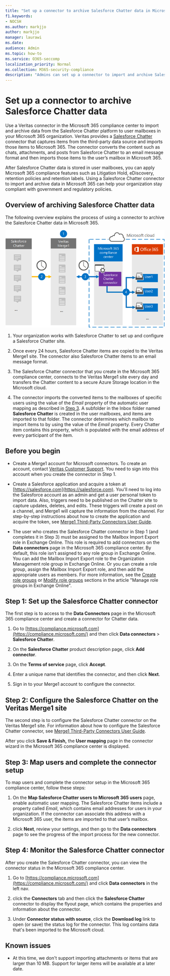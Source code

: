 ```yaml
---
title: "Set up a connector to archive Salesforce Chatter data in Microsoft 365"
f1.keywords:
- NOCSH
ms.author: markjjo
author: markjjo
manager: laurawi
ms.date: 
audience: Admin
ms.topic: how-to
ms.service: O365-seccomp
localization_priority: Normal
ms.collection: M365-security-compliance
description: "Admins can set up a connector to import and archive Salesforce Chatter data from Veritas to Microsoft 365. This connector lets you archive data from third-party data sources in Microsoft 365. After your archive this data, you can use compliance features such as legal hold, content search, and retention policies to manage third-party data."
---
```


# Set up a connector to archive Salesforce Chatter data

Use a Veritas connector in the Microsoft 365 compliance center to import and archive data from the Salesforce Chatter platform to user mailboxes in your Microsoft 365 organization. Veritas provides a [Salesforce Chatter](http://globanet.com/chatter/) connector that captures items from the third-party data source and imports those items to Microsoft 365. The connector converts the content such as chats, attachments, and posts from Salesforce Chatter to an email message format and then imports those items to the user’s mailbox in Microsoft 365.

After Salesforce Chatter data is stored in user mailboxes, you can apply Microsoft 365 compliance features such as Litigation Hold, eDiscovery, retention policies and retention labels. Using a Salesforce Chatter connector to import and archive data in Microsoft 365 can help your organization stay compliant with government and regulatory policies.

## Overview of archiving Salesforce Chatter data

The following overview explains the process of using a connector to archive the Salesforce Chatter data in Microsoft 365.

![Archiving workflow for Salesforce Chatter data.](../media/SalesforceChatterConnectorWorkflow.png)

1. Your organization works with Salesforce Chatter to set up and configure a Salesforce Chatter site.

2. Once every 24 hours, Salesforce Chatter items are copied to the Veritas Merge1 site. The connector also Salesforce Chatter items to an email message format.

3. The Salesforce Chatter connector that you create in the Microsoft 365 compliance center, connects to the Veritas Merge1 site every day and transfers the Chatter content to a secure Azure Storage location in the Microsoft cloud.

4. The connector imports the converted items to the mailboxes of specific users using the value of the *Email* property of the automatic user mapping as described in [Step 3](#step-3-map-users-and-complete-the-connector-setup). A subfolder in the Inbox folder named **Salesforce Chatter** is created in the user mailboxes, and items are imported to that folder. The connector determines which mailbox to import items to by using the value of the *Email* property. Every Chatter item contains this property, which is populated with the email address of every participant of the item.

## Before you begin

- Create a Merge1 account for Microsoft connectors. To create an account, contact [Veritas Customer Support](https://www.veritas.com/content/support/). You need to sign into this account when you create the connector in Step 1.

- Create a Salesforce application and acquire a token at [https://salesforce.com](https://salesforce.com). You'll need to log into the Salesforce account as an admin and get a user personal token to import data. Also, triggers need to be published on the Chatter site to capture updates, deletes, and edits. These triggers will create a post on a channel, and Merge1 will capture the information from the channel. For step-by-step instructions about how to create the application and acquire the token, see [Merge1 Third-Party Connectors User Guide](https://docs.ms.merge1.globanetportal.com/Merge1%20Third-Party%20Connectors%20SalesForce%20Chatter%20User%20Guide%20.pdf).

- The user who creates the Salesforce Chatter connector in Step 1 (and completes it in Step 3) must be assigned to the Mailbox Import Export role in Exchange Online. This role is required to add connectors on the **Data connectors** page in the Microsoft 365 compliance center. By default, this role isn’t assigned to any role group in Exchange Online. You can add the Mailbox Import Export role to the Organization Management role group in Exchange Online. Or you can create a role group, assign the Mailbox Import Export role, and then add the appropriate users as members. For more information, see the [Create role groups](/Exchange/permissions-exo/role-groups#create-role-groups) or [Modify role groups](/Exchange/permissions-exo/role-groups#modify-role-groups) sections in the article "Manage role groups in Exchange Online".

## Step 1: Set up the Salesforce Chatter connector

The first step is to access to the **Data Connectors** page in the Microsoft 365 compliance center and create a connector for Chatter data.

1. Go to [https://compliance.microsoft.com](https://compliance.microsoft.com/) and then click **Data connectors** > **Salesforce Chatter**.

2. On the **Salesforce Chatter** product description page, click **Add connector**.

3. On the **Terms of service** page, click **Accept**.

4. Enter a unique name that identifies the connector, and then click **Next**.

5. Sign in to your Merge1 account to configure the connector.

## Step 2: Configure the Salesforce Chatter on the Veritas Merge1 site

The second step is to configure the Salesforce Chatter connector on the Veritas Merge1 site. For information about how to configure the Salesforce Chatter connector, see [Merge1 Third-Party Connectors User Guide](https://docs.ms.merge1.globanetportal.com/Merge1%20Third-Party%20Connectors%20SalesForce%20Chatter%20User%20Guide%20.pdf).

After you click **Save & Finish,** the **User mapping** page in the connector wizard in the Microsoft 365 compliance center is displayed.

## Step 3: Map users and complete the connector setup

To map users and complete the connector setup in the Microsoft 365 compliance center, follow these steps:

1. On the **Map Salesforce Chatter users to Microsoft 365 users** page, enable automatic user mapping. The Salesforce Chatter items include a property called *Email*, which contains email addresses for users in your organization. If the connector can associate this address with a Microsoft 365 user, the items are imported to that user’s mailbox.

2. click **Next**, review your settings, and then go to the **Data connectors** page to see the progress of the import process for the new connector.

## Step 4: Monitor the Salesforce Chatter connector

After you create the Salesforce Chatter connector, you can view the connector status in the Microsoft 365 compliance center.

1. Go to [https://compliance.microsoft.com](https://compliance.microsoft.com/) and click **Data connectors** in the left nav.

2. click the **Connectors** tab and then click the **Salesforce Chatter** connector to display the flyout page, which contains the properties and information about the connector.

3. Under **Connector status with source**, click the **Download log** link to open (or save) the status log for the connector. This log contains data that's been imported to the Microsoft cloud.

## Known issues

- At this time, we don't support importing attachments or items that are larger than 10 MB. Support for larger items will be available at a later date.